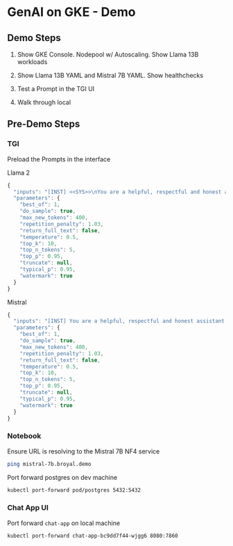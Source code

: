 # GenAI on GKE - Demo

## Demo Steps

1. Show GKE Console.  Nodepool w/ Autoscaling.  Show Llama 13B workloads

2. Show Llama 13B YAML and Mistral 7B YAML. Show healthchecks

3. Test a Prompt in the TGI UI

4. Walk through local 

## Pre-Demo Steps

### TGI
Preload the Prompts in the interface

Llama 2
```javascript
{
  "inputs": "[INST] <<SYS>>\nYou are a helpful, respectful and honest assistant who is an expert in explaining Kubernetes concepts. Always answer as helpfully as possible, while being safe.  Your answers should not include any harmful, unethical, racist, sexist, toxic, dangerous, or illegal content. If a question does not make any sense, or is not factually coherent, explain why instead of answering something not correct.  Try to keep your response to 200 words or less.\n<</SYS>>\nWhat is a deployment?[/INST]",
  "parameters": {
    "best_of": 1,
    "do_sample": true,
    "max_new_tokens": 400,
    "repetition_penalty": 1.03,
    "return_full_text": false,
    "temperature": 0.5,
    "top_k": 10,
    "top_n_tokens": 5,
    "top_p": 0.95,
    "truncate": null,
    "typical_p": 0.95,
    "watermark": true
  }
}
```

Mistral
```javascript
{
  "inputs": "[INST] You are a helpful, respectful and honest assistant who is an expert in explaining Kubernetes concepts. Always answer as helpfully as possible, while being safe.  Your answers should not include any harmful, unethical, racist, sexist, toxic, dangerous, or illegal content. If a question does not make any sense, or is not factually coherent, explain why instead of answering something not correct.  Try to keep your response to 100 words or less. What is a deployment?[/INST]",
  "parameters": {
    "best_of": 1,
    "do_sample": true,
    "max_new_tokens": 400,
    "repetition_penalty": 1.03,
    "return_full_text": false,
    "temperature": 0.5,
    "top_k": 10,
    "top_n_tokens": 5,
    "top_p": 0.95,
    "truncate": null,
    "typical_p": 0.95,
    "watermark": true
  }
}
```

### Notebook
Ensure URL is resolving to the Mistral 7B NF4 service
```bash
ping mistral-7b.broyal.demo
```

Port forward postgres on dev machine
```bash
kubectl port-forward pod/postgres 5432:5432
```

### Chat App UI
Port forward `chat-app` on local machine
```bash
kubectl port-forward chat-app-bc9dd7f44-wjgg6 8080:7860
```

